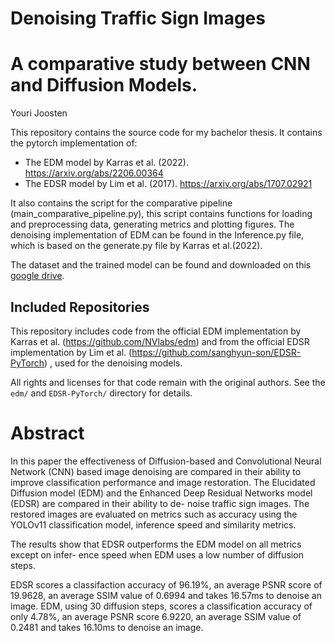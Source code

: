 # Denoising Traffic Sign Images
# A comparative study between CNN and Diffusion Models.
Youri Joosten

This repository contains the source code for my bachelor thesis.
It contains the pytorch implementation of:
- The EDM model by Karras et al. (2022). https://arxiv.org/abs/2206.00364
- The EDSR model by Lim et al. (2017). https://arxiv.org/abs/1707.02921

It also contains the script for the comparative pipeline (main_comparative_pipeline.py), this script contains functions for loading and preprocessing data, generating metrics and plotting figures.
The denoising implementation of EDM can be found in the Inference.py file, which is based on the generate.py file by Karras et al.(2022). 

The dataset and the trained model can be found and downloaded on this [google drive](https://drive.google.com/drive/folders/1EBDqZnk6EeHSiUhh-l2gkaVr_J9ZUXn3?usp=sharing).

## Included Repositories

This repository includes code from the official EDM implementation by Karras et al. (https://github.com/NVlabs/edm) and from the official EDSR implementation by Lim et al. (https://github.com/sanghyun-son/EDSR-PyTorch) , used for the denoising models.

All rights and licenses for that code remain with the original authors. See the `edm/` and `EDSR-PyTorch/` directory for details.

# Abstract
In this paper the effectiveness of Diffusion-based and Convolutional Neural Network
(CNN) based image denoising are compared in their ability to improve classification
performance and image restoration. The Elucidated Diffusion model (EDM) and the
Enhanced Deep Residual Networks model (EDSR) are compared in their ability to de-
noise traffic sign images. The restored images are evaluated on metrics such as accuracy
using the YOLOv11 classification model, inference speed and similarity metrics.

The results show that EDSR outperforms the EDM model on all metrics except on infer-
ence speed when EDM uses a low number of diffusion steps.

EDSR scores a classifaction accuracy of 96.19%, an average PSNR score of 19.9628, an
average SSIM value of 0.6994 and takes 16.57ms to denoise an image.
EDM, using 30 diffusion steps, scores a classification accuracy of only 4.78%, an average
PSNR score 6.9220, an average SSIM value of 0.2481 and takes 16.10ms to denoise an
image.

